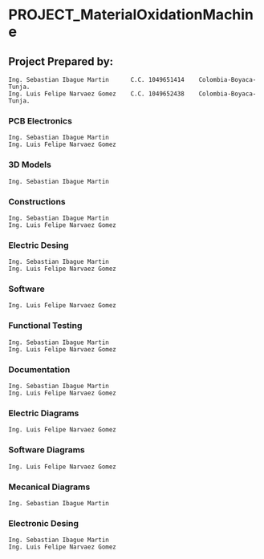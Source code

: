 # PROJECT_MaterialOxidationMachine

## Project Prepared by:
	Ing. Sebastian Ibague Martin      C.C. 1049651414    Colombia-Boyaca-Tunja.
	Ing. Luis Felipe Narvaez Gomez    C.C. 1049652438    Colombia-Boyaca-Tunja.

### PCB Electronics
    Ing. Sebastian Ibague Martin
    Ing. Luis Felipe Narvaez Gomez
### 3D Models
    Ing. Sebastian Ibague Martin
### Constructions
    Ing. Sebastian Ibague Martin
    Ing. Luis Felipe Narvaez Gomez
### Electric Desing
    Ing. Sebastian Ibague Martin
    Ing. Luis Felipe Narvaez Gomez
### Software
    Ing. Luis Felipe Narvaez Gomez
### Functional Testing
    Ing. Sebastian Ibague Martin
    Ing. Luis Felipe Narvaez Gomez
### Documentation
    Ing. Sebastian Ibague Martin
    Ing. Luis Felipe Narvaez Gomez
### Electric Diagrams
    Ing. Luis Felipe Narvaez Gomez
### Software Diagrams
    Ing. Luis Felipe Narvaez Gomez
### Mecanical Diagrams
    Ing. Sebastian Ibague Martin
### Electronic Desing
    Ing. Sebastian Ibague Martin
    Ing. Luis Felipe Narvaez Gomez